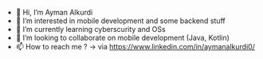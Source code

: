 - 👋 Hi, I’m Ayman Alkurdi
- 👀 I’m interested in mobile development and some backend stuff
- 🌱 I’m currently learning cyberscurity and OSs
- 💞️ I’m looking to collaborate on mobile development (Java, Kotlin)
- 📫 How to reach me ? -> via https://www.linkedin.com/in/aymanalkurdi0/
